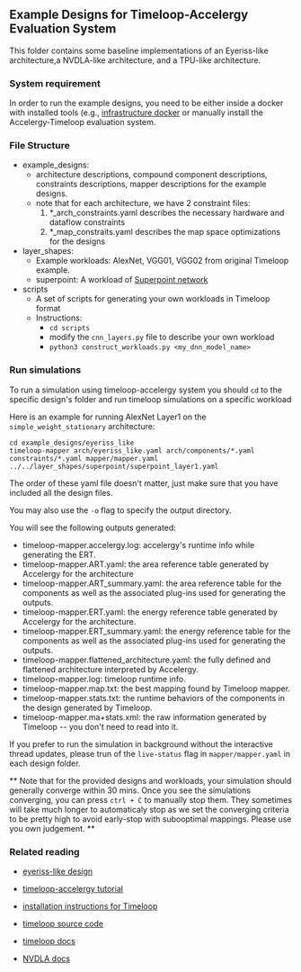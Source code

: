 ## Example Designs for Timeloop-Accelergy Evaluation System

This folder contains some baseline implementations of an Eyeriss-like architecture,a NVDLA-like architecture, and a TPU-like architecture.

### System requirement

In order to run the example designs, you need to be either inside a docker with installed tools
(e.g., [infrastructure docker](https://github.com/Accelergy-Project/accelergy-timeloop-infrastructure)
or manually install the Accelergy-Timeloop evaluation system.

### File Structure

- example_designs:
  - architecture descriptions, compound component descriptions,
    constraints descriptions, mapper descriptions for the example designs.
  - note that for each architecture, we have 2 constraint files:
    1. \*\_arch_constraints.yaml describes the necessary hardware and dataflow constraints
    2. \*\_map_constraits.yaml describes the map space optimizations for the designs
- layer_shapes:
  - Example workloads: AlexNet, VGG01, VGG02 from original Timeloop example.
  - superpoint: A workload of [Superpoint network](https://github.com/magicleap/SuperPointPretrainedNetwork)
- scripts
  - A set of scripts for generating your own workloads in Timeloop format
  - Instructions:
    - `cd scripts`
    - modify the `cnn_layers.py` file to describe your own workload
    - `python3 construct_workloads.py <my_dnn_model_name>`

### Run simulations

To run a simulation using timeloop-accelergy system you should `cd` to the specific design's folder and run timeloop
simulations on a specific workload

Here is an example for running AlexNet Layer1 on the `simple_weight_stationary` architecture:

```
cd example_designs/eyeriss_like
timeloop-mapper arch/eyeriss_like.yaml arch/components/*.yaml constraints/*.yaml mapper/mapper.yaml ../../layer_shapes/superpoint/superpoint_layer1.yaml
```

The order of these yaml file doesn't matter, just make sure that you have included all the design files.

You may also use the `-o` flag to specify the output directory.

You will see the following outputs generated:

- timeloop-mapper.accelergy.log: accelergy's runtime info while generating the ERT.
- timeloop-mapper.ART.yaml: the area reference table generated by Accelergy for the architecture
- timeloop-mapper.ART_summary.yaml: the area reference table for the components as well as the associated plug-ins used for generating the outputs.
- timeloop-mapper.ERT.yaml: the energy reference table generated by Accelergy for the architecture.
- timeloop-mapper.ERT_summary.yaml: the energy reference table for the components as well as the associated plug-ins used for generating the outputs.
- timeloop-mapper.flattened_architecture.yaml: the fully defined and flattened architecture interpreted by Accelergy.
- timeloop-mapper.log: timeloop runtime info.
- timeloop-mapper.map.txt: the best mapping found by Timeloop mapper.
- timeloop-mapper.stats.txt: the runtime behaviors of the components in the design generated by Timeloop.
- timeloop-mapper.ma+stats.xml: the raw information generated by Timeloop -- you don't need to read into it.

If you prefer to run the simulation in background without the interactive thread updates, please trun of the `live-status` flag in
`mapper/mapper.yaml` in each design folder.

** Note that for the provided designs and workloads, your simulation should generally converge within 30 mins. Once you see
the simulations converging, you can press `ctrl + C` to manually stop them. They sometimes will take much longer to
automaticaly stop as we set the converging criteria to be pretty high to avoid early-stop with subooptimal mappings.
Please use you own judgement. **

### Related reading

- [eyeriss-like design](https://people.csail.mit.edu/emer/papers/2017.01.jssc.eyeriss_design.pdf)

- [timeloop-accelergy tutorial](https://accelergy.mit.edu/tutorial.html)
- [installation instructions for Timeloop](https://accelergy.mit.edu/infra_instructions.html)
- [timeloop source code](https://github.com/NVlabs/timeloop)
- [timeloop docs](https://timeloop.csail.mit.edu/)

- [NVDLA docs](http://nvdla.org/hw/v1/ias/unit_description.html?fbclid=IwAR09tlno4CsLmlO4REsiY_OMe-JT1drAXP2miMFCl5SlUpW1R30O_L-EO1M)
